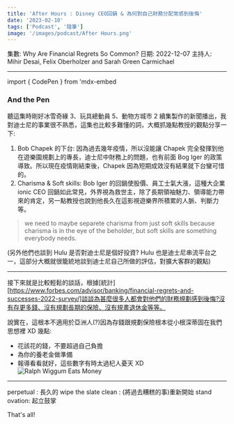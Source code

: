 ```yaml
---
title: 'After Hours : Disney CEO回鍋 & 為何對自己財務分配常感到後悔'
date: '2023-02-10'
tags: ['Podcast', '隨筆']
image: '/images/podcast/After Hours.png'
---
```


集數: Why Are Financial Regrets So Common?
日期: 2022-12-07
主持人: Mihir Desai, Felix Oberholzer and Sarah Green Carmichael

---

import { CodePen } from 'mdx-embed

### And the Pen

<CodePen codePenId="PNaGbb" />

聽這集時剛好冰雪奇緣 3、玩具總動員 5、動物方城市 2 續集製作的新聞播出，我對迪士尼的事業很不熟悉，這集也比較多難懂的詞，大概抓幾點教授的觀點分享一下:

1. Bob Chapek 的下台: 因為過去幾年疫情，所以沒能讓 Chapek 完全發揮到他在遊樂園規劃上的專長，迪士尼中財務上的問題，也有前面 Bog Iger 的政策導致。所以現在疫情剛結束後，Chapek 因為短期成效沒有結果就下台蠻可惜的。
2. Charisma & Soft skills: Bob Iger 的回鍋使股價、員工士氣大漲，這種大企業 ionic CEO 回鍋如此常見，外界視為救世主，除了長期領袖魅力、領導能力帶來的肯定，另一點教授也說到他長久在這影視遊樂界所積累的人脈、判斷力等。

> we need to maybe separete charisma from just soft skills because charisma is in the eye of the beholder, but soft skills are something everybody needs.

(另外他們也談到 Hulu 是否對迪士尼是個好投資? Hulu 也是迪士尼串流平台之一，這部分大概就很籠統地談到迪士尼自己所做的評估，對擴大客群的觀點)

---

接下來就是比較輕鬆的談話，根據[統計][https://www.forbes.com/advisor/banking/financial-regrets-and-successes-2022-survey/]談談為甚麼很多人都會對他們的財務規劃感到後悔?沒有存更多錢、沒有規劃長期的保險、沒有規畫退休金等等。

說實在，這根本不適用於亞洲人(?)因為存錢跟規劃保險根本從小根深蒂固在我們思想裡 XD
幾點:

- 花該花的錢，不要超過自己負擔
- 為你的養老金做準備
- 報導看看就好，這些數字有時太過杞人憂天 XD
  ![Ralph Wiggum Eats Money](/images/podcast/ralph-wiggum-eats-money.gif)

---

perpetual : 長久的
wipe the slate clean : (將過去糟糕的事)重新開始
stand ovation: 起立鼓掌

That's all!
